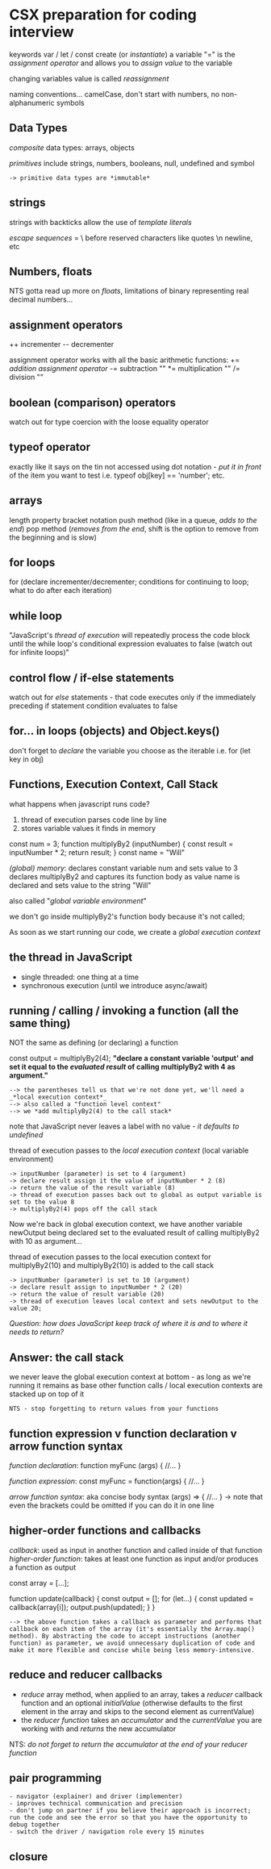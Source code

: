 # CSX preparation for coding interview

keywords var / let / const create (or *instantiate*) a variable
"=" is the *assignment operator* and allows you to *assign value* to the variable

changing variables value is called *reassignment*

naming conventions... camelCase, don't start with numbers, no non-alphanumeric symbols

## Data Types

*composite* data types: arrays, objects

*primitives* include strings, numbers, booleans, null, undefined and symbol 

    -> primitive data types are *immutable* 

## strings

strings with backticks allow the use of *template literals*

*escape sequences* = \ before reserved characters like quotes \n newline, etc

## Numbers, floats

NTS gotta read up more on *floats*, limitations of binary representing real decimal numbers... 

## assignment operators

++ incrementer 
-- decrementer 

assignment operator works with all the basic arithmetic functions:
+= *addition assignment operator*
-= subtraction ""
*= multiplication ""
/= division ""

## boolean (comparison) operators

watch out for type coercion with the loose equality operator

## typeof operator
exactly like it says on the tin 
not accessed using dot notation - *put it in front* of the item you want to test
    i.e. typeof obj[key] == 'number'; etc.

## arrays
length property
bracket notation
push method (like in a queue, *adds to the end*)
pop method (*removes from the end*, shift is the option to remove from the beginning and is slow)


## for loops
for (declare incrementer/decrementer; conditions for continuing to loop; what to do after each iteration)

## while loop
"JavaScript's *thread of execution* will repeatedly process the code block until the while loop's conditional expression evaluates to false (watch out for infinite loops)"

## control flow / if-else statements
watch out for *else* statements - that code executes only if the immediately preceding if statement condition evaluates to false

## for... in loops (objects) and Object.keys()
don't forget to *declare* the variable you choose as the iterable
    i.e. for (let key in obj) 

## Functions, Execution Context, Call Stack

what happens when javascript runs code? 

1) thread of execution parses code line by line
2) stores variable values it finds in memory

const num = 3;
function multiplyBy2 (inputNumber) {
    const result = inputNumber * 2;
    return result;
}
const name = "Will"

*(global) memory*: 
    declares constant variable num and sets value to 3 
    declares multiplyBy2 and captures its function body as value
    name is declared and sets value to the string "Will"

also called "*global variable environment*" 

we don't go inside multiplyBy2's function body because it's not called;

As soon as we start running our code, we create a *global execution context*

## the thread in JavaScript
- single threaded: one thing at a time
- synchronous execution (until we introduce async/await)

## running / calling / invoking a function (all the same thing)
NOT the same as defining (or declaring) a function

const output = multiplyBy2(4); __"declare a constant variable 'output' and set it equal to the _evaluated result_ of calling multiplyBy2 with 4 as argument."__

    --> the parentheses tell us that we're not done yet, we'll need a _*local execution context*_
    --> also called a "function level context" 
    --> we *add multiplyBy2(4) to the call stack*

note that JavaScript never leaves a label with no value - *it defaults to undefined*

thread of execution passes to the *local execution context* (local variable environment)

    -> inputNumber (parameter) is set to 4 (argument)
    -> declare result assign it the value of inputNumber * 2 (8)
    -> return the value of the result variable (8)
    -> thread of execution passes back out to global as output variable is set to the value 8
    -> multiplyBy2(4) pops off the call stack

Now we're back in global execution context, we have another variable newOutput being declared set to the evaluated result of calling multiplyBy2 with 10 as argument...

thread of execution passes to the local execution context for multiplyBy2(10) and multiplyBy2(10) is added to the call stack

    -> inputNumber (parameter) is set to 10 (argument)
    -> declare result assign to inputNumber * 2 (20)
    -> return the value of result variable (20)
    -> thread of execution leaves local context and sets newOutput to the value 20;

*Question: how does JavaScript keep track of where it is and to where it needs to return?*

## Answer: the call stack
we never leave the global execution context at bottom - as long as we're running it remains as base
other function calls / local execution contexts are stacked up on top of it

    NTS - stop forgetting to return values from your functions

## function expression v function declaration v arrow function syntax

*function declaration*:
function myFunc (args) {
    //...
}

*function expression*:
const myFunc = function(args) {
    //...
}

*arrow function syntax*: aka concise body syntax
(args) => {
    //... 
}
    -> note that even the brackets could be omitted if you can do it in one line

## higher-order functions and callbacks
*callback*: used as input in another function and called inside of that function
*higher-order function*: takes at least one function as input and/or produces a function as output

const array = [...];

function update(callback) {
    const output = [];
    for (let...) {
        const updated = callback(array[i]);
        output.push(updated); 
    }
}

    --> the above function takes a callback as parameter and performs that callback on each item of the array (it's essentially the Array.map() method). By abstracting the code to accept instructions (another function) as parameter, we avoid unnecessary duplication of code and make it more flexible and concise while being less memory-intensive. 

## reduce and reducer callbacks
- *reduce* array method, when applied to an array, takes a *reducer* callback function and an optional *initialValue* (otherwise defaults to the first element in the array and skips to the second element as currentValue)
- the *reducer function* takes an *accumulator* and the *currentValue* you are working with and *_returns_* the new accumulator

NTS: *_do not forget to return the accumulator at the end of your reducer function_*

## pair programming
    - navigator (explainer) and driver (implementer)
    - improves technical communication and precision
    - don't jump on partner if you believe their approach is incorrect; run the code and see the error so that you have the opportunity to debug together
    - switch the driver / navigation role every 15 minutes

## closure